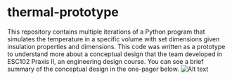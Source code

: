 # thermal-prototype
This repository contains multiple iterations of a Python program that simulates the temperature in a specific volume with set dimensions given insulation properties and dimensions. This code was written as a prototype to understand more about a conceptual design that the team developed in ESC102 Praxis II, an engineering design course. You can see a brief summary of the conceptual design in the one-pager below.
![Alt text](vscode-local:/Screenshot%202023-05-15%20164622.png)